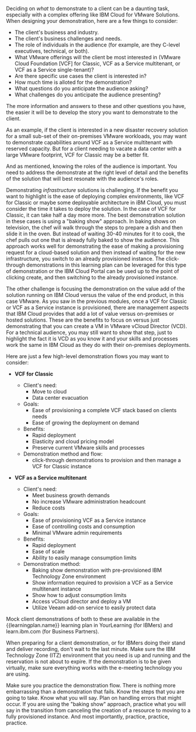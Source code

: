 Deciding on *what* to demonstrate to a client can be a daunting task, especially with a complex offering like IBM Cloud for VMware Solutions. When designing your demonstration, here are a few things to consider:

- The client's business and industry.
- The client's business challenges and needs.
- The role of individuals in the audience (for example, are they C-level executives, technical, or both).
- What VMware offerings will the client be most interested in (VMware Cloud Foundation [VCF] for Classic, VCF as a Service multitenant, or VCF as a Service single-tenant)?
- Are there specific use cases the client is interested in?
- How much time is alloted for the demonstration?
- What questions do you anticipate the audience asking?
- What challenges do you anticipate the audience presenting?

The more information and answers to these and other questions you have, the easier it will be to develop the story you want to demonstrate to the client. 

As an example, if the client is interested in a new disaster recovery solution for a small sub-set of their on-premises VMware workloads, you may want to demonstrate capabilities around VCF as a Service multitenant with reserved capacity. But for a client needing to vacate a data center with a large VMware footprint, VCF for Classic may be a better fit. 

And as mentioned, knowing the roles of the audience is important. You need to address the demonstrate at the right level of detail and the benefits of the solution that will best resonate with the audience's roles.

Demonstrating *infrastructure* solutions is challenging. If the benefit you want to highlight is the ease of deploying complex environments, like VCF for Classic or maybe some deployable architecture in iBM Cloud, you must consider the time it takes to deploy the solution. In the case of VCF for Classic, it can take half a day more more. The best demonstration solution in these cases is using a "baking show" approach. In baking shows on television, the chef will walk through the steps to prepare a dish and then slide it in the oven. But instead of waiting 30-40 minutes for it to cook, the chef pulls out one that is already fully baked to show the audience. This approach works well for demonstrating the ease of making a provisioning request for a cloud-based solution and then instead of waiting for the new infrastructure, you switch to an already provisioned instance. The click-through demonstrations in this learning plan can be leveraged for this type of demonstration or the IBM Cloud Portal can be used up to the point of clicking create, and then switching to the already provisioned instance.

The other challenge is focusing the demonstration on the value add of the solution running on IBM Cloud versus the value of the end product, in this case VMware. As you saw in the previous modules, once a VCF for Classic or VCF as a Service instance is provisioned, there are management aspects that IBM Cloud provides that add a lot of value versus on-premises or hosted solutions. These are the benefits to focus on versus just demonstrating that you can create a VM in VMware vCloud Director (VCD). For a technical audience, you may still want to show that step, just to highlight the fact it is VCD as you know it and your skills and processes work the same in IBM Cloud as they do with their on-premises deployments.

Here are just a few high-level demonstration flows you may want to consider:

- **VCF for Classic**
    - Client's need:
        - Move to cloud
        - Data center evacuation
    - Goals:
        - Ease of provisioning a complete VCF stack based on clients needs
        - Ease of growing the deployment on demand
    - Benefits:
        - Rapid deployment
        - Elasticity and cloud pricing model
        - Preserve current VMware skills and processes
    - Demonstration method and flow:
        - click-through demonstrations to provision and then manage a VCF for Classic instance
  

- **VCF as a Service multitenant**
    - Client's need:
        - Meet business growth demands
        - No increase VMware administration headcount
        - Reduce costs
    - Goals:
        - Ease of provisioning VCF as a Service instance
        - Ease of controlling costs and consumption
        - Minimal VMware admin requirements
    - Benefits:
        - Rapid deployment
        - Ease of scale
        - Ability to easily manage consumption limits
    - Demonstration method:
        - Baking show demonstration with pre-provisioned IBM Technology Zone environment
        - Show information required to provision a VCF as a Service multitenant instance
        - Show how to adjust consumption limits
        - Access vCloud director and deploy a VM
        - Utilize Veeam add-on service to easily protect data
  
Mock client demonstrations of both to these are available in the {{learningplan.name}} learning plan in YourLearning (for IBMers) and learn.ibm.com (for Business Partners). 

When preparing for a client demonstration, or for IBMers doing their stand and deliver recording, don't wait to the last minute. Make sure the IBM Technology Zone (ITZ) environment that you need is up and running and the reservation is not about to expire. If the demonstration is to be given virtually, make sure everything works with the e-meeting technology you are using.

Make sure you practice the demonstration flow. There is nothing more embarrassing than a demonstration that fails. Know the steps that you are going to take. Know what you will say. Plan on handling errors that might occur. If you are using the "baking show" approach, practice what you will say in the transition from canceling the creation of a resource to moving to a fully provisioned instance. And most importantly, practice, practice, practice.
